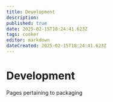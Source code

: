 ```yaml
---
title: Development
description: 
published: true
date: 2025-02-15T18:24:41.623Z
tags: cooker
editor: markdown
dateCreated: 2025-02-15T18:24:41.623Z
---
```


# Development
Pages pertaining to packaging
